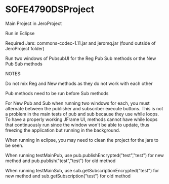 # SOFE4790DSProject

Main Project in JeroProject

Run in Eclipse

Required Jars: commons-codec-1.11.jar and jeromq.jar (found outside of JeroProject folder)

Run two windows of PubsubUI for the Reg Pub Sub methods or the New Pub Sub methods

NOTES:

Do not mix Reg and New methods as they do not work with each other

Pub methods need to be run before Sub methods

For New Pub and Sub when running two windows for each, you must alternate between the publisher and subscriber execute buttons. This is not a problem in the main tests of pub and sub because they use while loops. To have a properly working JFrame UI, methods cannot have while loops that continuously run since the window won't be able to update, thus freezing the application but running in the background. 

When running in eclipse, you may need to clean the project for the jars to be seen. 

When running testMainPub, use pub.publishEncrypted("test","test") for new method and pub.publish("test","test") for old method

When running testMainSub, use sub.getSubscriptionEncrypted("test") for new method and sub.getSubscription("test") for old method
